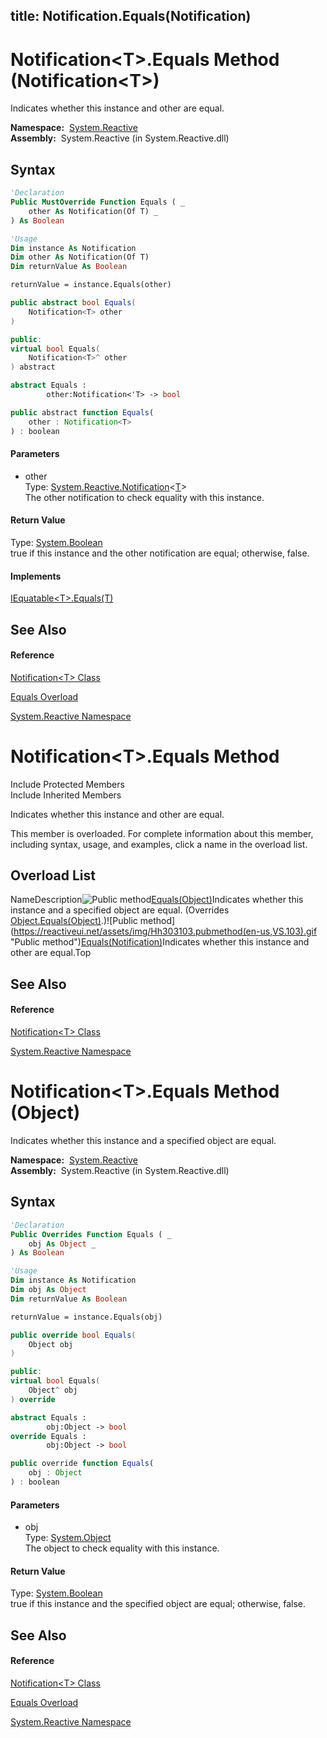title: Notification<T>.Equals(Notification<T>)
---
# Notification\<T\>.Equals Method (Notification\<T\>)

Indicates whether this instance and other are equal.

**Namespace:**  [System.Reactive](System.Reactive/System.Reactive)  
**Assembly:**  System.Reactive (in System.Reactive.dll)

## Syntax

```vb
'Declaration
Public MustOverride Function Equals ( _
    other As Notification(Of T) _
) As Boolean
```

```vb
'Usage
Dim instance As Notification
Dim other As Notification(Of T)
Dim returnValue As Boolean

returnValue = instance.Equals(other)
```

```csharp
public abstract bool Equals(
    Notification<T> other
)
```

```c++
public:
virtual bool Equals(
    Notification<T>^ other
) abstract
```

```fsharp
abstract Equals : 
        other:Notification<'T> -> bool 
```

```javascript
public abstract function Equals(
    other : Notification<T>
) : boolean
```

#### Parameters

- other  
  Type: [System.Reactive.Notification](Notification/Notification(T))\<[T](Notification/Notification(T))\>  
  The other notification to check equality with this instance.

#### Return Value

Type: [System.Boolean](https://msdn.microsoft.com/en-us/library/a28wyd50)  
true if this instance and the other notification are equal; otherwise, false.

#### Implements

[IEquatable\<T\>.Equals(T)](https://msdn.microsoft.com/en-us/library/m:system.iequatable%601.equals(%600)(v=VS.103))

## See Also

#### Reference

[Notification\<T\> Class](Notification/Notification(T))

[Equals Overload](Equals/Notification(T).Equals)

[System.Reactive Namespace](System.Reactive/System.Reactive)








# Notification\<T\>.Equals Method

Include Protected Members  
Include Inherited Members

Indicates whether this instance and other are equal.

This member is overloaded. For complete information about this member, including syntax, usage, and examples, click a name in the overload list.

## Overload List

NameDescription![Public method](https://reactiveui.net/assets/img/Hh303103.pubmethod(en-us,VS.103).gif "Public method")[Equals(Object)](https://msdn.microsoft.com/en-us/library/m:system.reactive.notification%601.equals(system.object)(v=VS.103))Indicates whether this instance and a specified object are equal. (Overrides [Object.Equals(Object)](https://msdn.microsoft.com/en-us/library/m:system.object.equals(system.object)(v=VS.103)).)![Public method](https://reactiveui.net/assets/img/Hh303103.pubmethod(en-us,VS.103).gif "Public method")[Equals(Notification<T>)](https://msdn.microsoft.com/en-us/library/m:system.reactive.notification%601.equals(system.reactive.notification%7b%600%7d)(v=VS.103))Indicates whether this instance and other are equal.Top

## See Also

#### Reference

[Notification\<T\> Class](Notification/Notification(T))

[System.Reactive Namespace](System.Reactive/System.Reactive)





# Notification\<T\>.Equals Method (Object)

Indicates whether this instance and a specified object are equal.

**Namespace:**  [System.Reactive](System.Reactive/System.Reactive)  
**Assembly:**  System.Reactive (in System.Reactive.dll)

## Syntax

```vb
'Declaration
Public Overrides Function Equals ( _
    obj As Object _
) As Boolean
```

```vb
'Usage
Dim instance As Notification
Dim obj As Object
Dim returnValue As Boolean

returnValue = instance.Equals(obj)
```

```csharp
public override bool Equals(
    Object obj
)
```

```c++
public:
virtual bool Equals(
    Object^ obj
) override
```

```fsharp
abstract Equals : 
        obj:Object -> bool 
override Equals : 
        obj:Object -> bool 
```

```javascript
public override function Equals(
    obj : Object
) : boolean
```

#### Parameters

- obj  
  Type: [System.Object](https://msdn.microsoft.com/en-us/library/e5kfa45b)  
  The object to check equality with this instance.

#### Return Value

Type: [System.Boolean](https://msdn.microsoft.com/en-us/library/a28wyd50)  
true if this instance and the specified object are equal; otherwise, false.

## See Also

#### Reference

[Notification\<T\> Class](Notification/Notification(T))

[Equals Overload](Equals/Notification(T).Equals)

[System.Reactive Namespace](System.Reactive/System.Reactive)






